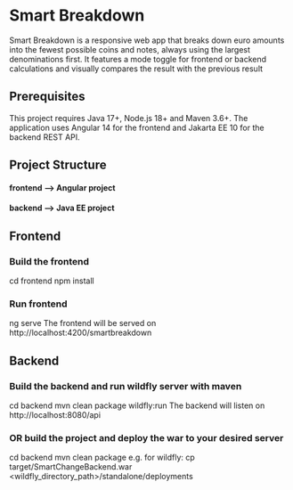 # Smart Breakdown
Smart Breakdown is a responsive web app that breaks down euro amounts into the fewest possible coins and notes, always using the largest denominations first. It features a mode toggle for frontend or backend calculations and visually compares the result with the previous result

## Prerequisites
This project requires Java 17+, Node.js 18+ and Maven 3.6+. The application uses Angular 14 for the frontend and Jakarta EE 10 for the backend REST API.

## Project Structure
#### frontend --> Angular project
#### backend --> Java EE project

## Frontend
### Build the frontend
cd frontend
npm install

### Run frontend
ng serve
The frontend will be served on http://localhost:4200/smartbreakdown

## Backend
### Build the backend and run wildfly server with maven
cd backend
mvn clean package wildfly:run
The backend will listen on http://localhost:8080/api

### OR build the project and deploy the war to your desired server
cd backend
mvn clean package
e.g. for wildfly:
cp target/SmartChangeBackend.war <wildfly_directory_path>/standalone/deployments